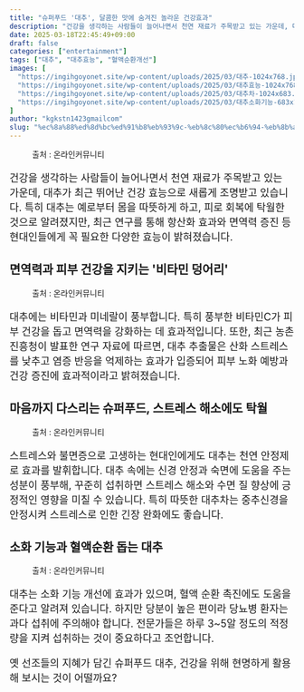 ```yaml
---
title: "슈퍼푸드 '대추', 달콤한 맛에 숨겨진 놀라운 건강효과"
description: "건강을 생각하는 사람들이 늘어나면서 천연 재료가 주목받고 있는 가운데, 대추가 최근 뛰어난 건강 효능으로 새롭게 조명받고 있습니다. 특히 대추는 예로부터 몸을 따뜻하게 하고, 피로 회복에 탁월한 것으로 알려졌지만, 최근 연구를 통해 항산화 효과와 면역력 증진 등 현대인"
date: 2025-03-18T22:45:49+09:00
draft: false
categories: ["entertainment"]
tags: ["대추", "대추효능", "혈액순환개선"]
images: [
  "https://ingihgoyonet.site/wp-content/uploads/2025/03/대추-1024x768.jpg"
  "https://ingihgoyonet.site/wp-content/uploads/2025/03/대추효능-1024x768.jpg"
  "https://ingihgoyonet.site/wp-content/uploads/2025/03/대추차-1024x683.jpg"
  "https://ingihgoyonet.site/wp-content/uploads/2025/03/대추소화기능-683x1024.jpg"
]
author: "kgkstn1423gmailcom"
slug: "%ec%8a%88%ed%8d%bc%ed%91%b8%eb%93%9c-%eb%8c%80%ec%b6%94-%eb%8b%ac%ec%bd%a4%ed%95%9c-%eb%a7%9b%ec%97%90-%ec%88%a8%ea%b2%a8%ec%a7%84-%eb%86%80%eb%9d%bc%ec%9a%b4-%ea%b1%b4%ea%b0%95%ed%9a%a8%ea%b3%bc"
---
```


<figure ><img src="https://ingihgoyonet.site/wp-content/uploads/2025/03/대추-1024x768.jpg" alt="" style="aspect-ratio:16/9;object-fit:cover"/><figcaption >출처 : 온라인커뮤니티</figcaption></figure> <p style="font-size:18px">건강을 생각하는 사람들이 늘어나면서 천연 재료가 주목받고 있는 가운데, 대추가 최근 뛰어난 건강 효능으로 새롭게 조명받고 있습니다. 특히 대추는 예로부터 몸을 따뜻하게 하고, 피로 회복에 탁월한 것으로 알려졌지만, 최근 연구를 통해 항산화 효과와 면역력 증진 등 현대인들에게 꼭 필요한 다양한 효능이 밝혀졌습니다.</p> <h2 >면역력과 피부 건강을 지키는 '비타민 덩어리'</h2> <figure ><img src="https://ingihgoyonet.site/wp-content/uploads/2025/03/대추효능-1024x768.jpg" alt="" style="aspect-ratio:16/9;object-fit:cover"/><figcaption >출처 : 온라인커뮤니티</figcaption></figure> <p style="font-size:18px">대추에는 비타민과 미네랄이 풍부합니다. 특히 풍부한 비타민C가 피부 건강을 돕고 면역력을 강화하는 데 효과적입니다. 또한, 최근 농촌진흥청이 발표한 연구 자료에 따르면, 대추 추출물은 산화 스트레스를 낮추고 염증 반응을 억제하는 효과가 입증되어 피부 노화 예방과 건강 증진에 효과적이라고 밝혀졌습니다.</p> <h2 >마음까지 다스리는 슈퍼푸드, 스트레스 해소에도 탁월</h2> <figure ><img src="https://ingihgoyonet.site/wp-content/uploads/2025/03/대추차-1024x683.jpg" alt="" style="aspect-ratio:16/9;object-fit:cover"/><figcaption >출처 : 온라인커뮤니티</figcaption></figure> <p style="font-size:18px">스트레스와 불면증으로 고생하는 현대인에게도 대추는 천연 안정제로 효과를 발휘합니다. 대추 속에는 신경 안정과 숙면에 도움을 주는 성분이 풍부해, 꾸준히 섭취하면 스트레스 해소와 수면 질 향상에 긍정적인 영향을 미칠 수 있습니다. 특히 따뜻한 대추차는 중추신경을 안정시켜 스트레스로 인한 긴장 완화에도 좋습니다.</p> <h2 >소화 기능과 혈액순환 돕는 대추</h2> <figure ><img src="https://ingihgoyonet.site/wp-content/uploads/2025/03/대추소화기능-683x1024.jpg" alt="" style="aspect-ratio:16/9;object-fit:cover"/><figcaption >출처 : 온라인커뮤니티</figcaption></figure> <p style="font-size:18px">대추는 소화 기능 개선에 효과가 있으며, 혈액 순환 촉진에도 도움을 준다고 알려져 있습니다. 하지만 당분이 높은 편이라 당뇨병 환자는 과다 섭취에 주의해야 합니다. 전문가들은 하루 3~5알 정도의 적정량을 지켜 섭취하는 것이 중요하다고 조언합니다.</p> <p style="font-size:18px">옛 선조들의 지혜가 담긴 슈퍼푸드 대추, 건강을 위해 현명하게 활용해 보시는 것이 어떨까요?</p>